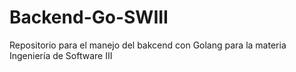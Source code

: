 # Backend-Go-SWIII
Repositorio para el manejo del bakcend con Golang para la materia Ingeniería de Software III
